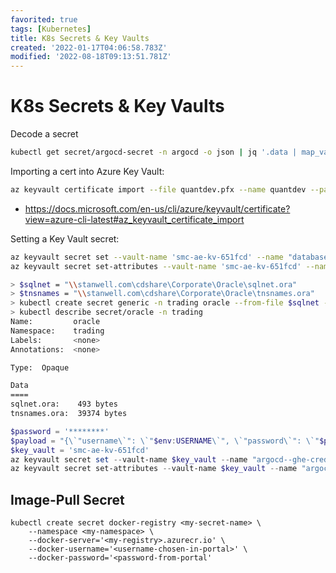 ```yaml
---
favorited: true
tags: [Kubernetes]
title: K8s Secrets & Key Vaults
created: '2022-01-17T04:06:58.783Z'
modified: '2022-08-18T09:13:51.781Z'
---
```


# K8s Secrets & Key Vaults

Decode a secret
```bash
kubectl get secret/argocd-secret -n argocd -o json | jq '.data | map_values(@base64d)'
```

Importing a cert into Azure Key Vault:
```bash
az keyvault certificate import --file quantdev.pfx --name quantdev --password $password --vault-name smc-key-vault --subscription az-smc
```
* https://docs.microsoft.com/en-us/cli/azure/keyvault/certificate?view=azure-cli-latest#az_keyvault_certificate_import

Setting a Key Vault secret:
```bash
az keyvault secret set --vault-name 'smc-ae-kv-651fcd' --name "database--aemo" --file "~/.config/stanwell/database/aemo.json"
az keyvault secret set-attributes --vault-name 'smc-ae-kv-651fcd' --name "database--aemo" --content-type 'application/json'
```

```bash
> $sqlnet = "\\stanwell.com\cdshare\Corporate\Oracle\sqlnet.ora"
> $tnsnames = "\\stanwell.com\cdshare\Corporate\Oracle\tnsnames.ora"
> kubectl create secret generic -n trading oracle --from-file $sqlnet --from-file $tnsnames
> kubectl describe secret/oracle -n trading
Name:         oracle
Namespace:    trading
Labels:       <none>
Annotations:  <none>

Type:  Opaque

Data
====
sqlnet.ora:    493 bytes
tnsnames.ora:  39374 bytes
```

```powershell
$password = '********'
$payload = "{\`"username\`": \`"$env:USERNAME\`", \`"password\`": \`"$password\`"}"
$key_vault = 'smc-ae-kv-651fcd'
az keyvault secret set --vault-name $key_vault --name "argocd--ghe-creds" --value "$payload"
az keyvault secret set-attributes --vault-name $key_vault --name "argocd--ghe-creds" --content-type 'application/json'
```

## Image-Pull Secret

```
kubectl create secret docker-registry <my-secret-name> \
    --namespace <my-namespace> \
    --docker-server='<my-registry>.azurecr.io' \
    --docker-username='<username-chosen-in-portal>' \
    --docker-password='<password-from-portal'
```
